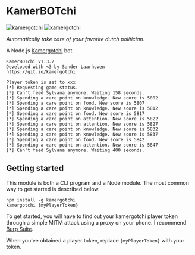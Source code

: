 # KamerBOTchi
[![kamergotchi](https://img.shields.io/npm/v/kamergotchi.svg?mmaxAge=-1)](https://www.npmjs.com/package/kamergotchi)
[![kamergotchi](https://img.shields.io/npm/dt/kamergotchi.svg?maxAge=-1)](https://www.npmjs.com/package/kamergotchi)

*Automatically take care of your favorite dutch politician.*

A Node.js [Kamergotchi](https://kamergotchi.nl) bot.

```
KamerBOTchi v1.3.2
Developed with <3 by Sander Laarhoven
https://git.io/kamergotchi

Player token is set to xxx
[*] Requesting game status.
[*] Can't feed Sylvana anymore. Waiting 158 seconds.
[*] Spending a care point on knowledge. New score is 5802
[*] Spending a care point on food. New score is 5807
[*] Spending a care point on knowledge. New score is 5812
[*] Spending a care point on food. New score is 5817
[*] Spending a care point on attention. New score is 5822
[*] Spending a care point on attention. New score is 5827
[*] Spending a care point on knowledge. New score is 5832
[*] Spending a care point on knowledge. New score is 5837
[*] Spending a care point on food. New score is 5842
[*] Spending a care point on attention. New score is 5847
[*] Can't feed Sylvana anymore. Waiting 400 seconds.
```

## Getting started

This module is both a CLI program and a Node module.
The most common way to get started is described below.

```shell
npm install -g kamergotchi
kamergotchi {myPlayerToken}
```

To get started, you will have to find out your kamergotchi player token through a simple MITM attack using a proxy on your phone. I recommend [Burp Suite](https://support.portswigger.net/customer/portal/articles/1841108-configuring-an-ios-device-to-work-with-burp).

When you've obtained a player token, replace `{myPlayerToken}` with your token.
